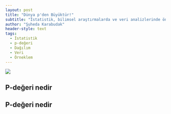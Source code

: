 ```yaml
---
layout: post
title: "Dünya p'den Büyüktür!"
subtitle: "İstatistik, bilimsel araştırmalarda ve veri analizlerinde önemli bir rol oynamaktadır. Bu alandaki birçok terimden biri de p değeridir. P değeri, birçok araştırmacının odak noktası olmuş ve sıkça yanlış yorumlanmış bir istatistiksel ölçüdür. Bu yazıda, p değerinin ne olduğunu, nasıl hesaplandığını ve en önemlisi nasıl doğru bir şekilde yorumlanması gerektiğini ele alacağım."
author: "Şuheda Karabudak"
header-style: text
tags:
  - İstatistik
  - p-değeri
  - Dağılım
  - Veri
  - Örneklem
---
```


![](https://i0.wp.com/3.bp.blogspot.com/-y_hvRb5anNc/VTGkru5LZeI/AAAAAAAABNo/GAVvAbPS-CQ/s1600/worship.gif?resize=320%2C225)


P-değeri nedir
--



P-değeri nedir
--

